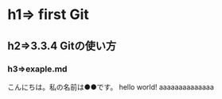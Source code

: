 # h1=> first Git
## h2=>3.3.4 Gitの使い方
### h3=>exaple.md

こんにちは。私の名前は●●です。
hello world!
aaaaaaaaaaaaaa
